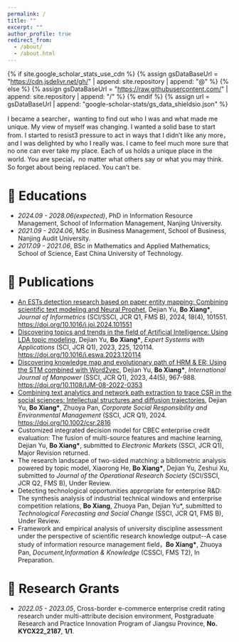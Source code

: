 ```yaml
---
permalink: /
title: ""
excerpt: ""
author_profile: true
redirect_from: 
  - /about/
  - /about.html
---
```


{% if site.google_scholar_stats_use_cdn %}
{% assign gsDataBaseUrl = "https://cdn.jsdelivr.net/gh/" | append: site.repository | append: "@" %}
{% else %}
{% assign gsDataBaseUrl = "https://raw.githubusercontent.com/" | append: site.repository | append: "/" %}
{% endif %}
{% assign url = gsDataBaseUrl | append: "google-scholar-stats/gs_data_shieldsio.json" %}

<span class='anchor' id='about-me'></span>

I became a searcher，wanting to find out who I was and what made me unique. My view of myself was changing. I wanted a solid base to start from. I started to resist3 pressure to act in ways that I didn’t like any more，and I was delighted by who I really was. I came to feel much more sure that no one can ever take my place. Each of us holds a unique place in the world. You are special，no matter what others say or what you may think. So forget about being replaced. You can’t be.

# 📖 Educations
- *2024.09 - 2028.06(expected)*, PhD in Information Resource Management, School of Information Management, Nanjing University.
- *2021.09 - 2024.06*, MSc in Business Management, School of Business, Nanjing Audit University.
- *2017.09 - 2021.06*, BSc in Mathematics and Applied Mathematics, School of Science, East China University of Technology.

# 📝 Publications 
-  [An ESTs detection research based on paper entity mapping: Combining scientific text modeling and Neural Prophet](https://www.sciencedirect.com/science/article/pii/S1751157724000646), Dejian Yu, **Bo Xiang\***, *Journal of Informetrics* (SCI/SSCI, JCR Q1, FMS B), 2024, 18(4), 101551. https://doi.org/10.1016/j.joi.2024.101551
- [Discovering topics and trends in the field of Artificial Intelligence: Using LDA topic modeling](https://www.sciencedirect.com/science/article/pii/S0957417423006164#ak905), Dejian Yu, **Bo Xiang\***, *Expert Systems with Applications* (SCI, JCR Q1), 2023, 225, 120114. https://doi.org/10.1016/j.eswa.2023.120114
- [Discovering knowledge map and evolutionary path of HRM & ER: Using the STM combined with Word2vec](https://www.emerald.com/insight/content/doi/10.1108/IJM-08-2022-0353/full/html), Dejian Yu, **Bo Xiang\***, *International Journal of Manpower* (SSCI, JCR Q1), 2023, 44(5), 967-988. https://doi.org/10.1108/IJM-08-2022-0353
-  [Combining text analytics and network path extraction to trace CSR in the social sciences: Intellectual structures and diffusion trajectories](https://onlinelibrary.wiley.com/doi/full/10.1002/csr.2816), Dejian Yu, **Bo Xiang\***, Zhuoya Pan, *Corporate Social Responsibility and Environmental Management* (SSCI, JCR Q1), 2024.  https://doi.org/10.1002/csr.2816
-  Customized integrated decision model for CBEC enterprise credit evaluation: The fusion of multi-source features and machine learning, Dejian Yu, **Bo Xiang\***, submitted to *Electronic Markets* (SSCI, JCR Q1), Major Revision returned.
-  The research landscape of two-sided matching: a bibliometric analysis powered by topic model, Xiaorong He, **Bo Xiang\***, Dejian Yu, Zeshui Xu, submitted to *Journal of the Operational Research Society* (SCI/SSCI, JCR Q2, FMS B), Under Review.
-  Detecting technological opportunities appropriate for enterprise R&D: The synthesis analysis of industrial technical windows and enterprise competition relations, **Bo Xiang**, Zhuoya Pan, Dejian Yu\*, submitted to *Technological Forecasting and Social Change* (SSCI, JCR Q1, FMS B), Under Review.
-  Framework and empirical analysis of university discipline assessment under the perspective of scientific research knowledge output--A case study of information resource management field，**Bo Xiang\***, Zhuoya Pan, *Document,Information & Knowledge* (CSSCI, FMS T2), In Preparation.

# 💬 Research Grants
- *2022.05 - 2023.05*, Cross-border e-commerce enterprise credit rating research under multi-attribute decision environment, Postgraduate Research and Practice Innovation Program of Jiangsu Province, **No. KYCX22_2187**, **1/1**.

